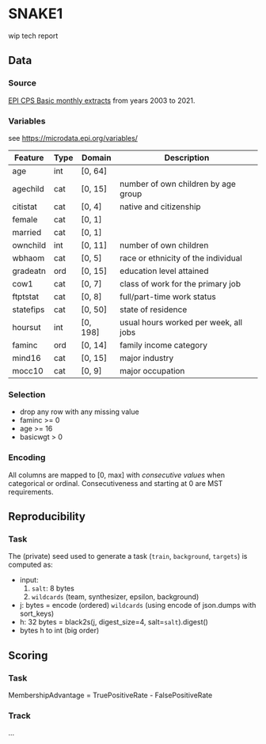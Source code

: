 # SNAKE1

wip tech report

## Data

### Source

[EPI CPS Basic monthly extracts](https://microdata.epi.org) from years 2003 to 2021.

### Variables
                                 
see https://microdata.epi.org/variables/

| Feature   | Type | Domain   | Description                           |
|-----------|------|----------|---------------------------------------|
| age       | int  | [0, 64]  |                                       |
| agechild  | cat  | [0, 15]  | number of own children by age group   |
| citistat  | cat  | [0, 4]   | native and citizenship                |
| female    | cat  | [0, 1]   |                                       |
| married   | cat  | [0, 1]   |                                       |
| ownchild  | int  | [0, 11]  | number of own children                |
| wbhaom    | cat  | [0, 5]   | race or ethnicity of the individual   |
| gradeatn  | ord  | [0, 15]  | education level attained              |
| cow1      | cat  | [0, 7]   | class of work for the primary job     |
| ftptstat  | cat  | [0, 8]   | full/part-time work status            |
| statefips | cat  | [0, 50]  | state of residence                    |
| hoursut   | int  | [0, 198] | usual hours worked per week, all jobs |
| faminc    | ord  | [0, 14]  | family income category                |
| mind16    | cat  | [0, 15]  | major industry                        |
| mocc10    | cat  | [0, 9]   | major occupation                      |
                    
### Selection

- drop any row with any missing value
- faminc >= 0 
- age >= 16 
- basicwgt > 0
             
### Encoding

All columns are mapped to [0, max] with *consecutive values* when categorical or ordinal. Consecutiveness and starting at 0 are MST requirements.

## Reproducibility

### Task

The (private) seed used to generate a task (`train`, `background`, `targets`) is computed as:

- input:    
  1. `salt`: 8 bytes
  2. `wildcards` (team, synthesizer, epsilon, background)
- j: bytes = encode (ordered) `wildcards` (using encode of json.dumps with sort_keys)
- h: 32 bytes = black2s(j, digest_size=4, salt=`salt`).digest()
- bytes h to int (big order)

## Scoring


### Task
    
MembershipAdvantage = TruePositiveRate - FalsePositiveRate

### Track

...
